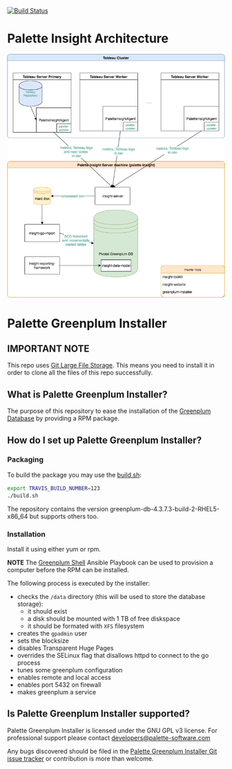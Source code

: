 [![Build Status](https://travis-ci.org/palette-software/greenplum-installer.svg?branch=master)](https://travis-ci.org/palette-software/greenplum-installer)

# Palette Insight Architecture

![Palette Insight Architecture](https://github.com/palette-software/palette-insight/blob/master/insight-system-diagram.png?raw=true)

# Palette Greenplum Installer
[Greenplum Database]:  http://greenplum.org

## IMPORTANT NOTE

This repo uses [Git Large File Storage](https://git-lfs.github.com/). This means you need to install it in order to clone all the files of this repo successfully.

## What is Palette Greenplum Installer?

The purpose of this repository to ease the installation of the [Greenplum Database]
by providing a RPM package.

## How do I set up Palette Greenplum Installer?

### Packaging

To build the package you may use the [build.sh](build.sh):

```bash
export TRAVIS_BUILD_NUMBER=123
./build.sh
```

The repository contains the version greenplum-db-4.3.7.3-build-2-RHEL5-x86_64 but
supports others too.

### Installation

Install it using either yum or rpm.

**NOTE** The [Greenplum Shell](https://github.com/palette-software/insight-deploy/tree/master#greenplum-shell)
Ansible Playbook can be used to provision a computer before the RPM can be installed.

The following process is executed by the installer:

- checks the `/data` directory (this will be used to store the database storage):
  - it should exist
  - a disk should be mounted with 1 TB of free diskspace
  - it should be formated with `XFS` filesystem
- creates the `gpadmin` user
- sets the blocksize
- disables Transparent Huge Pages
- overrides the SELinux flag that disallows httpd to connect to the go process
- tunes some greenplum configuration
- enables remote and local access
- enables port 5432 on firewall
- makes greenplum a service

## Is Palette Greenplum Installer supported?

Palette Greenplum Installer is licensed under the GNU GPL v3 license. For professional support please contact developers@palette-software.com

Any bugs discovered should be filed in the [Palette Greenplum Installer Git issue tracker](https://github.com/palette-software/greenplum-installer/issues) or contribution is more than welcome.
